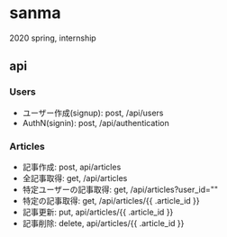 # sanma
2020 spring, internship

## api
### Users
* ユーザー作成(signup): post, /api/users
* AuthN(signin): post, /api/authentication

### Articles
* 記事作成: post, api/articles
* 全記事取得: get, /api/articles
* 特定ユーザーの記事取得: get, /api/articles?user_id=""
* 特定の記事取得: get, /api/articles/{{ .article_id }}
* 記事更新: put, api/articles/{{ .article_id }}
* 記事削除: delete, api/articles/{{ .article_id }}
